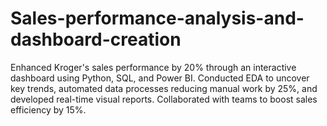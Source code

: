 # Sales-performance-analysis-and-dashboard-creation
Enhanced Kroger's sales performance by 20% through an interactive dashboard using Python, SQL, and Power BI. Conducted EDA to uncover key trends, automated data processes reducing manual work by 25%, and developed real-time visual reports. Collaborated with teams to boost sales efficiency by 15%. 
